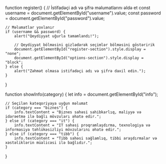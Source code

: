 function register() {
    // İstifadəçi adı və şifrə məlumatlarını əldə et
    const username = document.getElementById("username").value;
    const password = document.getElementById("password").value;

    // Məlumatlar yoxlanır
    if (username && password) {
        alert("Qeydiyyat uğurla tamamlandı!");

        // Qeydiyyat bölməsini gizlədərək seçimlər bölməsini göstəririk
        document.getElementById("register-section").style.display = "none";
        document.getElementById("options-section").style.display = "block";
    } else {
        alert("Zəhmət olmasa istifadəçi adı və şifrə daxil edin.");
    }
}

function showInfo(category) {
    let info = document.getElementById("info");

    // Seçilən kateqoriyaya uyğun məlumat
    if (category === "biznes") {
        info.textContent = "Biznes sahəsi sahibkarlıq, maliyyə və idarəetmə ilə bağlı mövzuları əhatə edir.";
    } else if (category === "it") {
        info.textContent = "IT sahəsi proqramlaşdırma, texnologiya və informasiya təhlükəsizliyi mövzularını əhatə edir.";
    } else if (category === "tibb") {
        info.textContent = "Tibb sahəsi sağlamlıq, tibbi araşdırmalar və xəstəliklərin müalicəsi ilə bağlıdır.";
    }
}
